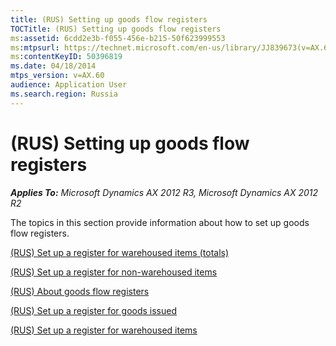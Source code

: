 ```yaml
---
title: (RUS) Setting up goods flow registers
TOCTitle: (RUS) Setting up goods flow registers
ms:assetid: 6cdd2e3b-f055-456e-b215-50f623999553
ms:mtpsurl: https://technet.microsoft.com/en-us/library/JJ839673(v=AX.60)
ms:contentKeyID: 50396819
ms.date: 04/18/2014
mtps_version: v=AX.60
audience: Application User
ms.search.region: Russia
---
```


# (RUS) Setting up goods flow registers 


_**Applies To:** Microsoft Dynamics AX 2012 R3, Microsoft Dynamics AX 2012 R2_

The topics in this section provide information about how to set up goods flow registers.

[(RUS) Set up a register for warehoused items (totals)](rus-set-up-a-register-for-warehoused-items-totals.md)

[(RUS) Set up a register for non-warehoused items](rus-set-up-a-register-for-non-warehoused-items.md)

[(RUS) About goods flow registers](rus-about-goods-flow-registers.md)

[(RUS) Set up a register for goods issued](rus-set-up-a-register-for-goods-issued.md)

[(RUS) Set up a register for warehoused items](rus-set-up-a-register-for-warehoused-items.md)

  


